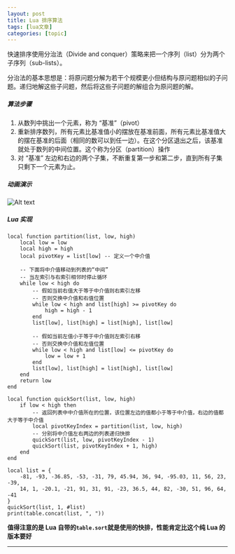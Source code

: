 ```yaml
---
layout: post
title: Lua 排序算法  
tags: [lua文章]
categories: [topic]
---
```

快速排序使用分治法（Divide and conquer）策略来把一个序列（list）分为两个子序列（sub-lists）。

分治法的基本思想是：将原问题分解为若干个规模更小但结构与原问题相似的子问题。递归地解这些子问题，然后将这些子问题的解组合为原问题的解。

##### 算法步骤

  1. 从数列中挑出一个元素，称为 “基准”（pivot）
  2. 重新排序数列，所有元素比基准值小的摆放在基准前面，所有元素比基准值大的摆在基准的后面（相同的数可以到任一边）。在这个分区退出之后，该基准就处于数列的中间位置。这个称为分区（partition）操作
  3. 对 “基准” 左边和右边的两个子集，不断重复第一步和第二步，直到所有子集只剩下一个元素为止。

##### 动画演示

![Alt text](https://img.dazhuanlan.com/2019/11/27/5dde027bb1627.gif)

##### Lua 实现

    
    
    local function partition(list, low, high)
        local low = low
        local high = high
        local pivotKey = list[low] -- 定义一个中介值
    
        -- 下面将中介值移动到列表的“中间”
        -- 当左索引与右索引相邻时停止循环
        while low < high do
            -- 假如当前右值大于等于中介值则右索引左移
            -- 否则交换中介值和右值位置
            while low < high and list[high] >= pivotKey do
                high = high - 1
            end
            list[low], list[high] = list[high], list[low]
    
            -- 假如当前左值小于等于中介值则左索引右移
            -- 否则交换中介值和左值位置
            while low < high and list[low] <= pivotKey do
                low = low + 1
            end
            list[low], list[high] = list[high], list[low]
        end
        return low
    end
    
    local function quickSort(list, low, high)
        if low < high then
            -- 返回列表中中介值所在的位置，该位置左边的值都小于等于中介值，右边的值都大于等于中介值
            local pivotKeyIndex = partition(list, low, high)
            -- 分别将中介值左右两边的列表递归快排
            quickSort(list, low, pivotKeyIndex - 1)
            quickSort(list, pivotKeyIndex + 1, high)
        end
    end
    
    local list = {
        -81, -93, -36.85, -53, -31, 79, 45.94, 36, 94, -95.03, 11, 56, 23, -39,
        14, 1, -20.1, -21, 91, 31, 91, -23, 36.5, 44, 82, -30, 51, 96, 64, -41
    }
    quickSort(list, 1, #list)
    print(table.concat(list, ", "))
    

**值得注意的是 Lua 自带的`table.sort`就是使用的快排，性能肯定比这个纯 Lua 的版本要好**

* * *